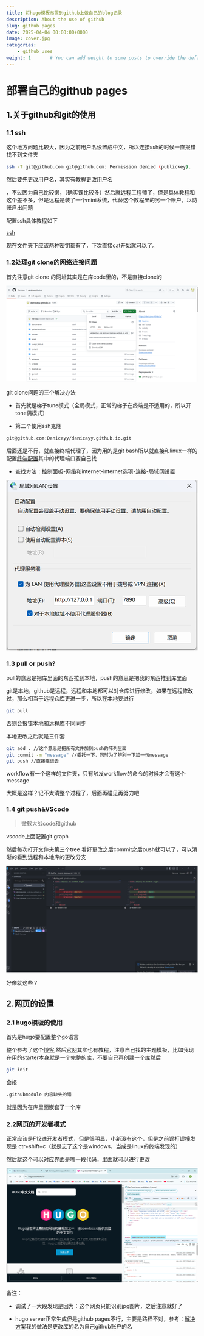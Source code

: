 ```yaml
---
title: 将hugo模板布置到github上做自己的blog记录
description: About the use of github
slug: github pages
date: 2025-04-04 00:00:00+0000
image: cover.jpg
categories:
    - github_uses
weight: 1       # You can add weight to some posts to override the default sorting (date descending)
---
```


# 部署自己的github pages

## 1.关于github和git的使用

### 1.1 ssh

这个地方问题比较大，因为之前用户名设置成中文，所以连接ssh的时候一直报错找不到文件夹

```bash
ssh -T git@github.com git@github.com: Permission denied (publickey).
```

然后要先更改用户名，其实有教程[更改用户名](https://blog.csdn.net/highlighters/article/details/125133965)

，不过因为自己比较懒，（确实课比较多）然后就远程工程师了，但是具体教程和这个差不多，但是远程是装了一个mini系统，代替这个教程里的另一个账户，以防账户出问题

配置ssh具体教程如下

[ssh](https://blog.csdn.net/weixin_42310154/article/details/118340458)

现在文件夹下应该两种密钥都有了，下次直接cat开始就可以了。

### 1.2处理git clone的网络连接问题

首先注意git clone 的网址其实是在库code里的，不是直接clone的 

![gitclone](gitclone.jpg)

git clone问题的三个解决办法

- 首先就是梯子tune模式（全局模式，正常的梯子在终端是不适用的，所以开tone偶模式）

- 第二个使用ssh克隆

```bash
git@github.com:Danicayy/danicayy.github.io.git
```

后面还是不行，就直接终端代理了，因为用的是git bash所以就直接和linux一样的配置[终端配置](https://weilining.github.io/294.html)其中的代理端口要自己找

- 查找方法：控制面板-网络和internet-internet选项-连接-局域网设置

![internet](internet.jpg)

### 1.3 pull or push?

pull的意思是把库里面的东西拉到本地，push的意思是把我的东西推到库里面

git是本地，github是远程，远程和本地都可以对仓库进行修改，如果在远程修改过，那么相当于远程仓库更进一步，所以在本地要进行

```bash
git pull
```

否则会报错本地和远程库不同同步

本地更改之后就是三件套

```bash
git add . //这个意思是把所有文件加到push的阵列里面
git commit -m "message" //委托一下，同时为了辨别一下加一句message
git push //直接推进去
```

workflow有一个这样的文件夹，只有触发workflow的命令的时候才会有这个message

大概是这样？记不太清整个过程了，后面再碰见再努力吧

### 1.4 git push&VScode

> 微软大战code和github

vscode上面配置git graph

然后每次打开文件夹第三个tree 看好更改之后commit之后push就可以了，可以清晰的看到远程和本地库的更改分支

![gitgraph](gitgraph.jpg)

好像就这些？

## 2.网页的设置

### 2.1 hugo模板的使用

首先是hugo要配置整个go语言

整个参考了这个[博客](https://www.cnblogs.com/liumylay/articles/17936667.html),然后[官网](https://hugo.opendocs.io/)其实也有教程，注意自己找的主题模板，比如我现在用的starter本身就是一个完整的库，不要自己再创建一个库然后

```bash
git init
```

会报

```bash
.githubmodule 内容缺失的错
```

就是因为在库里面嵌套了一个库

### 2.2网页的开发者模式

正常应该是F12进开发者模式，但是很明显，小新没有这个，但是之前误打误撞发现是 ctr+shift+c（就是忘了这个是windows，当成是linux的终端发现的）

然后就这个可以对应界面是哪一段代码，里面就可以进行更改

![web](web.jpg)

备注：

- 调试了一大段发现是因为：这个网页只能识别jpg图片，之后注意就好了

- hugo server正常生成但是github pages不行，主要是路径不对，参考：[解决方案]([静态网站生成器Hugo本地生成网站与public文件夹推送到Github上效果不一致的问题解决_hugo发布git只要public目录-CSDN博客](https://blog.csdn.net/qq_38250687/article/details/119455302))我的做法是更改库的名为自己github账户的名
